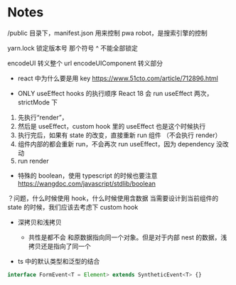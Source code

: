 # Notes

/public 目录下，manifest.json 用来控制 pwa
robot，是搜索引擎的控制

yarn.lock 锁定版本号 那个符号 ^ 不能全部锁定

encodeUI 转义整个 url
encodeUIComponent 转义部分

- react 中为什么要是用 key
  https://www.51cto.com/article/712896.html

- ONLY useEffect hooks 的执行顺序
  React 18 会 run useEffect 两次， strictMode 下

1. 先执行“render”，
2. 然后是 useEffect，custom hook 里的 useEffect 也是这个时候执行
3. 执行完后，如果有 state 的改变，直接重新 run 组件 （不会执行 render）
4. 组件内部的都会重新 run，不会再次 run useEffect，因为 dependency 没改动
5. run render

- 特殊的 boolean，使用 typescript 的时候也要注意
  https://wangdoc.com/javascript/stdlib/boolean

？问题，什么时候使用 hook，什么时候使用含数据
当需要设计到当前组件的 state 的时候，我们应该去考虑下 custom hook

- 深拷贝和浅拷贝

  - 共性是都不会 和原数据指向同一个对象。但是对于内部 nest 的数据，浅拷贝还是指向了同一个

- ts 中的默认类型和泛型的结合

```ts
interface FormEvent<T = Element> extends SyntheticEvent<T> {}
```
